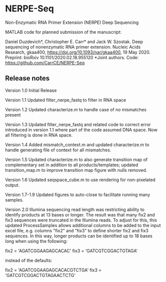 # NERPE-Seq
Non-Enzymatic RNA Primer Extension (NERPE) Deep Sequencing

MATLAB code for planned submission of the manuscript:

Daniel Duzdevich*, Christopher E. Carr* and Jack W. Szostak. Deep sequencing of nonenzymatic RNA primer extension. Nucleic Acids Research, gkaa400, https://doi.org/10.1093/nar/gkaa400, 19 May 2020. Preprint: bioRxiv 10.1101/2020.02.18.955120 *Joint authors. Code: https://github.com/CarrCE/NERPE-Seq 

## Release notes
Version 1.0 Initial Release

Version 1.1 Updated filter_nerpe_fastq to filter in RNA space

Version 1.2 Updated characterize.m to handle case of no mismatches present

Version 1.3 Updated filter_nerpe_fastq and related code to correct error introduced in version 1.1 where part of the code assumed DNA space. Now all filtering is done in RNA space.

Version 1.4 Added mismatch_context.m and updated characterize.m to handle generating file of context for all mismatches.

Version 1.5 Updated characterize.m to also generate transition map of complementary set in addition to all products/templates; updated transition_map.m to improve transition map figure with nulls removed.

Version 1.6 Updated seqspace_cube.m to use rendering for non-pixelated output.

Version 1.7-1.9 Updated figures to auto-close to facilitate running many samples.

Version 2.0 Illumina sequencing read length was restricting ability to identify products at 13 bases or longer. The result was that many fix2 and fix3 sequences were truncated in the Illumina reads. To adjust for this, this updated ProcessSamples allows additional columns to be added to the input excel file, e.g. columns "fix2" and "fix3" to define shorter fix2 and fix3 sequences. In this way, longer products can be identified up to 18 bases long when using the following:

fix2 = 'AGATCGGAAGAGCACAC'
fix3 = 'GATCGTCGGACTGTAGA'

instead of the defaults:

fix2 = 'AGATCGGAAGAGCACACGTCTGA'
fix3 = 'GATCGTCGGACTGTAGAACTCTG'

